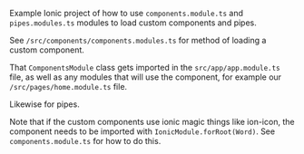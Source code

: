 Example Ionic project of how to use `components.module.ts` and `pipes.modules.ts` modules to load custom components and pipes.

See `/src/components/components.modules.ts` for method of loading a custom component. 

That `ComponentsModule` class gets imported in the `src/app/app.module.ts` file, as well as any modules that will use the component, for example our `/src/pages/home.module.ts` file. 

Likewise for pipes.

Note that if the custom components use ionic magic things like ion-icon, the component needs to be imported with `IonicModule.forRoot(Word)`. See `components.module.ts` for how to do this.
